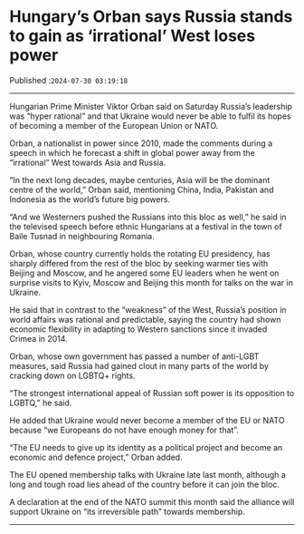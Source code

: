 # Hungary’s Orban says Russia stands to gain as ‘irrational’ West loses power

Published :`2024-07-30 03:19:18`

---

Hungarian Prime Minister Viktor Orban said on Saturday Russia’s leadership was “hyper rational” and that Ukraine would never be able to fulfil its hopes of becoming a member of the European Union or NATO.

Orban, a nationalist in power since 2010, made the comments during a speech in which he forecast a shift in global power away from the “irrational” West towards Asia and Russia.

“In the next long decades, maybe centuries, Asia will be the dominant centre of the world,” Orban said, mentioning China, India, Pakistan and Indonesia as the world’s future big powers.

“And we Westerners pushed the Russians into this bloc as well,” he said in the televised speech before ethnic Hungarians at a festival in the town of Baile Tusnad in neighbouring Romania.

Orban, whose country currently holds the rotating EU presidency, has sharply differed from the rest of the bloc by seeking warmer ties with Beijing and Moscow, and he angered some EU leaders when he went on surprise visits to Kyiv, Moscow and Beijing this month for talks on the war in Ukraine.

He said that in contrast to the “weakness” of the West, Russia’s position in world affairs was rational and predictable, saying the country had shown economic flexibility in adapting to Western sanctions since it invaded Crimea in 2014.

Orban, whose own government has passed a number of anti-LGBT measures, said Russia had gained clout in many parts of the world by cracking down on LGBTQ+ rights.

“The strongest international appeal of Russian soft power is its opposition to LGBTQ,” he said.

He added that Ukraine would never become a member of the EU or NATO because “we Europeans do not have enough money for that”.

“The EU needs to give up its identity as a political project and become an economic and defence project,” Orban added.

The EU opened membership talks with Ukraine late last month, although a long and tough road lies ahead of the country before it can join the bloc.

A declaration at the end of the NATO summit this month said the alliance will support Ukraine on “its irreversible path” towards membership.

---

